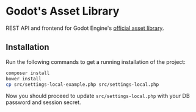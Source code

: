 # Godot's Asset Library

REST API and frontend for Godot Engine's [official asset library](https://godotengine.org/asset-library).

## Installation

Run the following commands to get a running installation of the project:
````bash
composer install
bower install
cp src/settings-local-example.php src/settings-local.php
````

Now you should proceed to update `src/settings-local.php` with your DB password and session secret.
